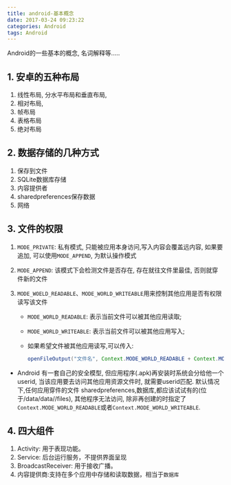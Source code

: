 ```yaml
---
title: android-基本概念
date: 2017-03-24 09:23:22
categories: Android
tags: Android
---
```




Android的一些基本的概念, 名词解释等.....

## 1. 安卓的五种布局

1. 线性布局, 分水平布局和垂直布局, 
2. 相对布局, 
3. 帧布局
4. 表格布局
5. 绝对布局

<!-- more -->

## 2. 数据存储的几种方式

1. 保存到文件
2. SQLite数据库存储
3. 内容提供者
4. sharedpreferences保存数据
5. 网络

## 3. 文件的权限

1. `MODE_PRIVATE`: 私有模式, 只能被应用本身访问,写入内容会覆盖远内容, 如果要追加, 可以使用`MODE_APPEND`, 为默认操作模式

2. `MODE_APPEND`: 该模式下会检测文件是否存在, 存在就往文件里最佳, 否则就穿件新的文件

3. `MODE_WOELD_READABLE`、`MODE_WORLD_WRITEABLE`用来控制其他应用是否有权限读写该文件

   * `MODE_WORLD_READABLE`: 表示当前文件可以被其他应用读取;

   * `MODE_WORLD_WRITEABLE`: 表示当前文件可以被其他应用写入;

   * 如果希望文件被其他应用读写,可以传入:

     ```java
     openFileOutput("文件名", Context.MODE_WORLD_READABLE + Context.MODE_WORLD_WEITEABLE);
     ```

* Android 有一套自己的安全模型, 但应用程序(.apk)再安装时系统会分给他一个userid, 当该应用要去访问其他应用资源文件时, 就需要userid匹配. 默认情况下,任何应用穿件的文件 sharedpreferences,数据库,都应该试试有的(位于/data/data/<package name>/files), 其他程序无法访问, 除非再创建的时指定了`Context.MODE_WORLD_READABLE`或者`Context.MODE_WORLD_WRITEABLE`.

## 4. 四大组件

1. Activity: 用于表现功能。
2. Service: 后台运行服务，不提供界面呈现
3. BroadcastReceiver: 用于接收广播。
4. 内容提供商:支持在多个应用中存储和读取数据，相当于`数据库`